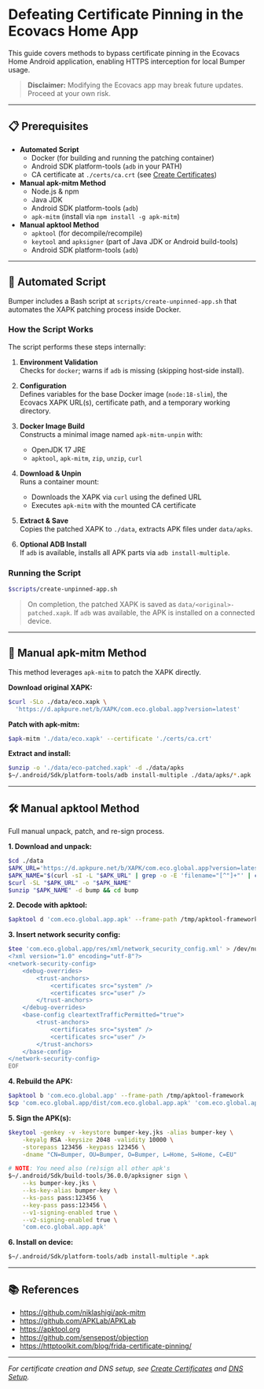 # Defeating Certificate Pinning in the Ecovacs Home App

This guide covers methods to bypass certificate pinning in the Ecovacs Home Android application, enabling HTTPS interception for local Bumper usage.

> **Disclaimer:** Modifying the Ecovacs app may break future updates. Proceed at your own risk.

---

## 📋 Prerequisites

-   **Automated Script**
    -   Docker (for building and running the patching container)
    -   Android SDK platform-tools (`adb` in your PATH)
    -   CA certificate at `./certs/ca.crt` (see [Create Certificates](../getting_started/certificates.md))
-   **Manual apk-mitm Method**
    -   Node.js & npm
    -   Java JDK
    -   Android SDK platform-tools (`adb`)
    -   `apk-mitm` (install via `npm install -g apk-mitm`)
-   **Manual apktool Method**
    -   `apktool` (for decompile/recompile)
    -   `keytool` and `apksigner` (part of Java JDK or Android build-tools)
    -   Android SDK platform-tools (`adb`)

---

## 🚀 Automated Script

Bumper includes a Bash script at `scripts/create-unpinned-app.sh` that automates the XAPK patching process inside Docker.

### How the Script Works

The script performs these steps internally:

1. **Environment Validation**  
   Checks for `docker`; warns if `adb` is missing (skipping host‑side install).

2. **Configuration**  
   Defines variables for the base Docker image (`node:18-slim`), the Ecovacs XAPK URL(s), certificate path, and a temporary working directory.

3. **Docker Image Build**  
   Constructs a minimal image named `apk-mitm-unpin` with:

    - OpenJDK 17 JRE
    - `apktool`, `apk-mitm`, `zip`, `unzip`, `curl`

4. **Download & Unpin**  
   Runs a container mount:

    - Downloads the XAPK via `curl` using the defined URL
    - Executes `apk-mitm` with the mounted CA certificate

5. **Extract & Save**  
   Copies the patched XAPK to `./data`, extracts APK files under `data/apks`.

6. **Optional ADB Install**  
   If `adb` is available, installs all APK parts via `adb install-multiple`.

### Running the Script

```sh
$scripts/create-unpinned-app.sh
```

> On completion, the patched XAPK is saved as `data/<original>-patched.xapk`.
> If `adb` was available, the APK is installed on a connected device.

---

## 🔧 Manual apk-mitm Method

This method leverages `apk-mitm` to patch the XAPK directly.

**Download original XAPK:**

```sh
$curl -SLo ./data/eco.xapk \
  'https://d.apkpure.net/b/XAPK/com.eco.global.app?version=latest'
```

**Patch with apk-mitm:**

```sh
$apk-mitm './data/eco.xapk' --certificate './certs/ca.crt'
```

**Extract and install:**

```sh
$unzip -o './data/eco-patched.xapk' -d ./data/apks
$~/.android/Sdk/platform-tools/adb install-multiple ./data/apks/*.apk
```

---

## 🛠️ Manual apktool Method

Full manual unpack, patch, and re-sign process.

**1. Download and unpack:**

```sh
$cd ./data
$APK_URL='https://d.apkpure.net/b/XAPK/com.eco.global.app?version=latest'
$APK_NAME="$(curl -sI -L "$APK_URL" | grep -o -E 'filename="[^"]+"' | cut -d'"' -f2)"
$curl -SL "$APK_URL" -o "$APK_NAME"
$unzip "$APK_NAME" -d bump && cd bump
```

**2. Decode with apktool:**

```sh
$apktool d 'com.eco.global.app.apk' --frame-path /tmp/apktool-framework
```

**3. Insert network security config:**

```sh
$tee 'com.eco.global.app/res/xml/network_security_config.xml' > /dev/null <<'EOF'
<?xml version="1.0" encoding="utf-8"?>
<network-security-config>
    <debug-overrides>
        <trust-anchors>
            <certificates src="system" />
            <certificates src="user" />
        </trust-anchors>
    </debug-overrides>
    <base-config cleartextTrafficPermitted="true">
        <trust-anchors>
            <certificates src="system" />
            <certificates src="user" />
        </trust-anchors>
    </base-config>
</network-security-config>
EOF
```

**4. Rebuild the APK:**

```sh
$apktool b 'com.eco.global.app' --frame-path /tmp/apktool-framework
$cp 'com.eco.global.app/dist/com.eco.global.app.apk' 'com.eco.global.app.apk'
```

**5. Sign the APK(s):**

```sh
$keytool -genkey -v -keystore bumper-key.jks -alias bumper-key \
    -keyalg RSA -keysize 2048 -validity 10000 \
    -storepass 123456 -keypass 123456 \
    -dname "CN=Bumper, OU=Bumper, O=Bumper, L=Home, S=Home, C=EU"

# NOTE: You need also (re)sign all other apk's
$~/.android/Sdk/build-tools/36.0.0/apksigner sign \
    --ks bumper-key.jks \
    --ks-key-alias bumper-key \
    --ks-pass pass:123456 \
    --key-pass pass:123456 \
    --v1-signing-enabled true \
    --v2-signing-enabled true \
    'com.eco.global.app.apk'
```

**6. Install on device:**

```sh
$~/.android/Sdk/platform-tools/adb install-multiple *.apk
```

---

## 📚 References

-   <https://github.com/niklashigi/apk-mitm>
-   <https://github.com/APKLab/APKLab>
-   <https://apktool.org>
-   <https://github.com/sensepost/objection>
-   <https://httptoolkit.com/blog/frida-certificate-pinning/>

---

_For certificate creation and DNS setup, see [Create Certificates](../getting_started/certificates.md) and [DNS Setup](../getting_started/dns.md)._

